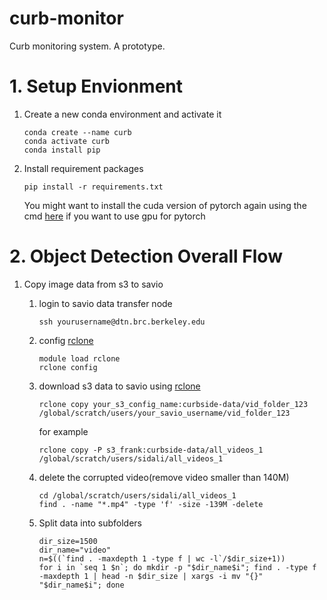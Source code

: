 # curb-monitor
Curb monitoring system. A prototype.

# 1. Setup Envionment

1. Create a new conda environment and activate it
    ```
    conda create --name curb
    conda activate curb
    conda install pip
    ```
2. Install requirement packages
    ```
    pip install -r requirements.txt
    ```
    You might want to install the cuda version of pytorch again using the cmd [here](https://pytorch.org/get-started/locally/) if you want to use gpu for pytorch

# 2. Object Detection Overall Flow

1. Copy image data from s3 to savio
    1. login to savio data transfer node
        ```
        ssh yourusername@dtn.brc.berkeley.edu
        ```
    1. config [rclone](https://rclone.org/s3/) 
        ```
        module load rclone
        rclone config
        ```

    1. download s3 data to savio using [rclone](https://rclone.org/s3/) 
        ```
        rclone copy your_s3_config_name:curbside-data/vid_folder_123 /global/scratch/users/your_savio_username/vid_folder_123
        ```

        for example
        ```
        rclone copy -P s3_frank:curbside-data/all_videos_1 /global/scratch/users/sidali/all_videos_1
        ```
    1. delete the corrupted video(remove video smaller than 140M)
        ```
        cd /global/scratch/users/sidali/all_videos_1
        find . -name "*.mp4" -type 'f' -size -139M -delete
        ```
    1. Split data into subfolders
        ```
        dir_size=1500
        dir_name="video"
        n=$((`find . -maxdepth 1 -type f | wc -l`/$dir_size+1))
        for i in `seq 1 $n`; do mkdir -p "$dir_name$i"; find . -type f -maxdepth 1 | head -n $dir_size | xargs -i mv "{}" "$dir_name$i"; done
        ```